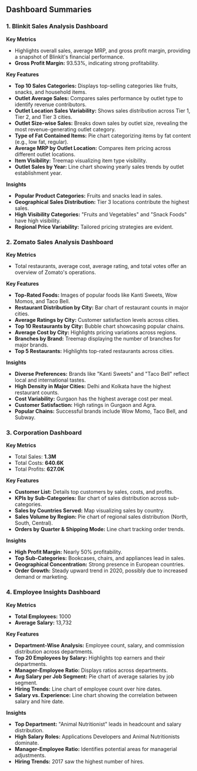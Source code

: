 ## Dashboard Summaries

### 1. Blinkit Sales Analysis Dashboard  
**Key Metrics**  
- Highlights overall sales, average MRP, and gross profit margin, providing a snapshot of Blinkit's financial performance.  
- **Gross Profit Margin:** 93.53%, indicating strong profitability.  

**Key Features**  
- **Top 10 Sales Categories:** Displays top-selling categories like fruits, snacks, and household items.  
- **Outlet Average Sales:** Compares sales performance by outlet type to identify revenue contributors.  
- **Outlet Location Sales Variability:** Shows sales distribution across Tier 1, Tier 2, and Tier 3 cities.  
- **Outlet Size-wise Sales:** Breaks down sales by outlet size, revealing the most revenue-generating outlet category.  
- **Type of Fat Contained Items:** Pie chart categorizing items by fat content (e.g., low fat, regular).  
- **Average MRP by Outlet Location:** Compares item pricing across different outlet locations.  
- **Item Visibility:** Treemap visualizing item type visibility.  
- **Outlet Sales by Year:** Line chart showing yearly sales trends by outlet establishment year.  

**Insights**  
- **Popular Product Categories:** Fruits and snacks lead in sales.  
- **Geographical Sales Distribution:** Tier 3 locations contribute the highest sales.  
- **High Visibility Categories:** "Fruits and Vegetables" and "Snack Foods" have high visibility.  
- **Regional Price Variability:** Tailored pricing strategies are evident.  


### 2. Zomato Sales Analysis Dashboard  
**Key Metrics**  
- Total restaurants, average cost, average rating, and total votes offer an overview of Zomato's operations.  

**Key Features**  
- **Top-Rated Foods:** Images of popular foods like Kanti Sweets, Wow Momos, and Taco Bell.  
- **Restaurant Distribution by City:** Bar chart of restaurant counts in major cities.  
- **Average Ratings by City:** Customer satisfaction levels across cities.  
- **Top 10 Restaurants by City:** Bubble chart showcasing popular chains.  
- **Average Cost by City:** Highlights pricing variations across regions.  
- **Branches by Brand:** Treemap displaying the number of branches for major brands.  
- **Top 5 Restaurants:** Highlights top-rated restaurants across cities.  

**Insights**  
- **Diverse Preferences:** Brands like "Kanti Sweets" and "Taco Bell" reflect local and international tastes.  
- **High Density in Major Cities:** Delhi and Kolkata have the highest restaurant counts.  
- **Cost Variability:** Gurgaon has the highest average cost per meal.  
- **Customer Satisfaction:** High ratings in Gurgaon and Agra.  
- **Popular Chains:** Successful brands include Wow Momo, Taco Bell, and Subway.  


### 3. Corporation Dashboard  
**Key Metrics**  
- Total Sales: **1.3M**  
- Total Costs: **640.6K**  
- Total Profits: **627.0K**  

**Key Features**  
- **Customer List:** Details top customers by sales, costs, and profits.  
- **KPIs by Sub-Categories:** Bar chart of sales distribution across sub-categories.  
- **Sales by Countries Served:** Map visualizing sales by country.  
- **Sales Volume by Region:** Pie chart of regional sales distribution (North, South, Central).  
- **Orders by Quarter & Shipping Mode:** Line chart tracking order trends.  

**Insights**  
- **High Profit Margin:** Nearly 50% profitability.  
- **Top Sub-Categories:** Bookcases, chairs, and appliances lead in sales.  
- **Geographical Concentration:** Strong presence in European countries.  
- **Order Growth:** Steady upward trend in 2020, possibly due to increased demand or marketing.  


### 4. Employee Insights Dashboard  
**Key Metrics**  
- **Total Employees:** 1000  
- **Average Salary:** 13,732  

**Key Features**  
- **Department-Wise Analysis:** Employee count, salary, and commission distribution across departments.  
- **Top 20 Employees by Salary:** Highlights top earners and their departments.  
- **Manager-Employee Ratio:** Displays ratios across departments.  
- **Avg Salary per Job Segment:** Pie chart of average salaries by job segment.  
- **Hiring Trends:** Line chart of employee count over hire dates.  
- **Salary vs. Experience:** Line chart showing the correlation between salary and hire date.  

**Insights**  
- **Top Department:** "Animal Nutritionist" leads in headcount and salary distribution.  
- **High Salary Roles:** Applications Developers and Animal Nutritionists dominate.  
- **Manager-Employee Ratio:** Identifies potential areas for managerial adjustments.  
- **Hiring Trends:** 2017 saw the highest number of hires.  
